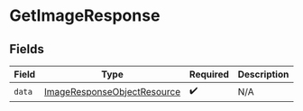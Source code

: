 # GetImageResponse


## Fields

| Field                                                                                 | Type                                                                                  | Required                                                                              | Description                                                                           |
| ------------------------------------------------------------------------------------- | ------------------------------------------------------------------------------------- | ------------------------------------------------------------------------------------- | ------------------------------------------------------------------------------------- |
| `data`                                                                                | [ImageResponseObjectResource](../../models/components/ImageResponseObjectResource.md) | :heavy_check_mark:                                                                    | N/A                                                                                   |